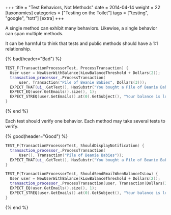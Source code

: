 +++
title = "Test Behaviors, Not Methods"
date = 2014-04-14
weight = 22
[taxonomies]
categories = ["Testing on the Toilet"]
tags = ["testing", "google", "tott"]
[extra]
+++

A single method can exhibit many behaviors. Likewise, a single behavior can span multiple methods.

It can be harmful to think that tests and public methods should have a 1:1 relationship.

{% bad(header="Bad") %}
``` cpp
TEST_F(TransactionProcessorTest, ProcessTransaction) {
  User user = NewUserWithBalance(kLowBalanceThreshold + Dollars(2));
  transaction_processor_.ProcessTransaction(
      user, Transaction("Pile of Beanie Babies", Dollars(3)));
  EXPECT_THAT(ui_.GetText(), HasSubstr("You bought a Pile of Beanie Babies"));
  EXPECT_EQ(user.GetEmails().size(), 1);
  EXPECT_STREQ(user.GetEmails().at(0).GetSubject(), "Your balance is low");
}
```
{% end %}

Each test should verify one behavior. Each method may take several tests to verify.

{% good(header="Good") %}
``` cpp
TEST_F(TransactionProcessorTest, ShouldDisplayNotification) {
  transaction_processor_.ProcessTransaction(
      User(), Transaction("Pile of Beanie Babies"));
  EXPECT_THAT(ui_.GetText(), HasSubstr("You bought a Pile of Beanie Babies"));
}

TEST_F(TransactionProcessorTest, ShouldSendEmailWhenBalanceIsLow) {
  User user = NewUserWithBalance(kLowBalanceThreshold + Dollars(2));
  transaction_processor_.ProcessTransaction(user, Transaction(Dollars(3)));
  EXPECT_EQ(user.GetEmails().size(), 1);
  EXPECT_STREQ(user.GetEmails().at(0).GetSubject(), "Your balance is low");
}
```
{% end %}